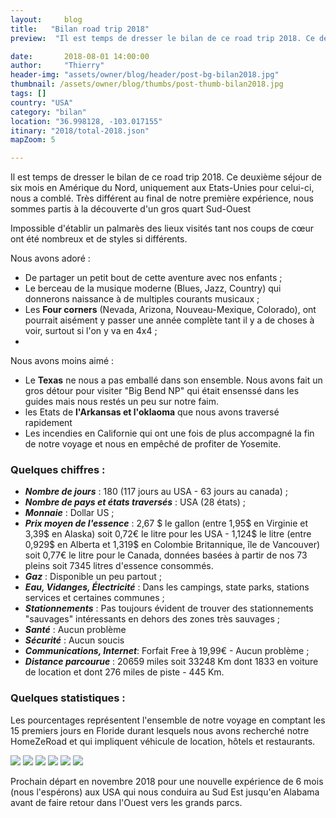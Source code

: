 ```yaml
---
layout:     blog
title:   "Bilan road trip 2018"
preview:  "Il est temps de dresser le bilan de ce road trip 2018. Ce deuxième séjour de six mois en Amérique du Nord, uniquement aux Etats-Unies pour…"

date:       2018-08-01 14:00:00
author:     "Thierry"
header-img: "assets/owner/blog/header/post-bg-bilan2018.jpg"
thumbnail: /assets/owner/blog/thumbs/post-thumb-bilan2018.jpg
tags: []
country: "USA"
category: "bilan"
location: "36.998128, -103.017155"
itinary: "2018/total-2018.json"
mapZoom: 5

---
```


Il est temps de dresser le bilan de ce road trip 2018. Ce deuxième séjour de six mois en Amérique du Nord, uniquement aux Etats-Unies pour celui-ci, nous a comblé. Très différent au final de notre première expérience, nous sommes partis à la découverte d'un gros quart Sud-Ouest 


Impossible d'établir un palmarès des lieux visités tant nos coups de cœur ont été nombreux et de styles si différents.  

Nous avons adoré :  

* De partager un petit bout de cette aventure avec nos enfants ;
* Le berceau de la musique moderne (Blues, Jazz, Country) qui donnerons naissance à de multiples courants musicaux ;
* Les **Four corners** (Nevada, Arizona, Nouveau-Mexique, Colorado), ont pourrait aisément y passer une année complète tant il y a de choses à voir, surtout si l'on y va en 4x4 ;
* 



Nous avons moins aimé :

* Le **Texas** ne nous a pas emballé dans son ensemble. Nous avons fait un gros détour pour visiter "Big Bend NP" qui était ensenssé dans les guides mais nous restés un peu sur notre faim.
* les Etats de **l'Arkansas et l'oklaoma** que nous avons traversé rapidement 
* Les incendies en Californie qui ont une fois de plus accompagné la fin de notre voyage et nous en empêché de profiter de Yosemite.
 

### Quelques chiffres :    

* ***Nombre de jours***      : 180 (117 jours au USA - 63 jours au canada) ;
* ***Nombre de pays et états traversés*** : USA (28 états) ;
* ***Monnaie***              : Dollar US ;
* ***Prix moyen de l'essence*** : 2,67 $ le gallon (entre 1,95$ en Virginie et 3,39$ en Alaska) soit 0,72€ le litre pour les USA - 1,124$ le litre (entre 0,929$ en Alberta et 1,319$ en Colombie Britannique, île de Vancouver) soit 0,77€ le litre pour le Canada, données basées à partir de nos 73 pleins soit 7345 litres d'essence consommés.
* ***Gaz***                        : Disponible un peu partout ;
* ***Eau, Vidanges, Électricité*** : Dans les campings, state parks, stations services et certaines communes ;
* ***Stationnements***       : Pas toujours évident de trouver des stationnements "sauvages" intéressants en dehors des zones très sauvages ;
* ***Santé***               : Aucun problème
* ***Sécurité***            : Aucun soucis
* ***Communications, Internet***: Forfait Free à 19,99€ - Aucun problème ;  
* ***Distance parcourue***   : 20659 miles soit 33248 Km dont 1833 en voiture de location et dont 276 miles de piste - 445 Km.
 

### Quelques statistiques :  

Les pourcentages représentent l'ensemble de notre voyage en comptant les 15 premiers jours en Floride durant lesquels nous avons recherché notre HomeZeRoad et qui impliquent véhicule de location, hôtels et restaurants.  

<img src="{{root_url}}/assets/owner/photos/2017/depenses_generales.svg" />  
<img src="{{root_url}}/assets/owner/photos/2017/depenses_nourriture.svg" />  
<img src="{{root_url}}/assets/owner/photos/2017/depenses_vehicules.svg" />  
<img src="{{root_url}}/assets/owner/photos/2017/depenses_transport.svg" />  
<img src="{{root_url}}/assets/owner/photos/2017/bivouacs.svg" />  
<img src="{{root_url}}/assets/owner/photos/2017/meteo.svg" />  

Prochain départ en novembre 2018 pour une nouvelle expérience de 6 mois (nous l'espérons) aux USA qui nous conduira au Sud Est jusqu'en Alabama avant de faire retour dans l'Ouest vers les grands parcs.  
